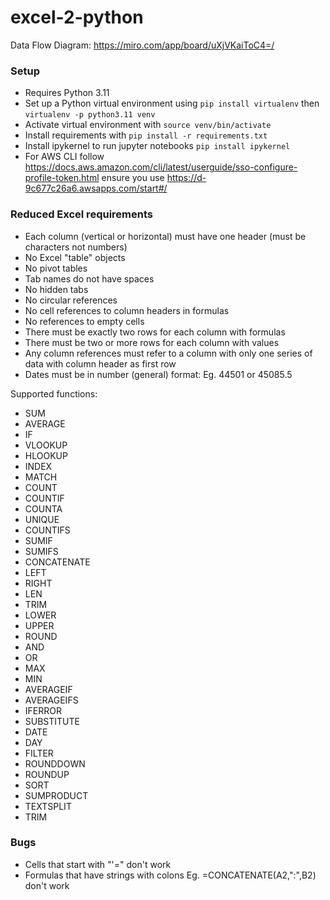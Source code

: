 # excel-2-python

Data Flow Diagram: https://miro.com/app/board/uXjVKaiToC4=/

### Setup

- Requires Python 3.11
- Set up a Python virtual environment using `pip install virtualenv` then `virtualenv -p python3.11 venv`
- Activate virtual environment with `source venv/bin/activate`
- Install requirements with `pip install -r requirements.txt`
- Install ipykernel to run jupyter notebooks `pip install ipykernel`
- For AWS CLI follow https://docs.aws.amazon.com/cli/latest/userguide/sso-configure-profile-token.html ensure you use https://d-9c677c26a6.awsapps.com/start#/

### Reduced Excel requirements

- Each column (vertical or horizontal) must have one header (must be characters not numbers)
- No Excel "table" objects
- No pivot tables
- Tab names do not have spaces
- No hidden tabs
- No circular references
- No cell references to column headers in formulas
- No references to empty cells
- There must be exactly two rows for each column with formulas
- There must be two or more rows for each column with values
- Any column references must refer to a column with only one series of data with column header as first row
- Dates must be in number (general) format: Eg. 44501 or 45085.5

Supported functions:

- SUM
- AVERAGE
- IF
- VLOOKUP
- HLOOKUP
- INDEX
- MATCH
- COUNT
- COUNTIF
- COUNTA
- UNIQUE
- COUNTIFS
- SUMIF
- SUMIFS
- CONCATENATE
- LEFT
- RIGHT
- LEN
- TRIM
- LOWER
- UPPER
- ROUND
- AND
- OR
- MAX
- MIN
- AVERAGEIF
- AVERAGEIFS
- IFERROR
- SUBSTITUTE
- DATE
- DAY
- FILTER
- ROUNDDOWN
- ROUNDUP
- SORT
- SUMPRODUCT
- TEXTSPLIT
- TRIM

### Bugs

- Cells that start with "'=" don't work
- Formulas that have strings with colons Eg. =CONCATENATE(A2,":",B2) don't work
